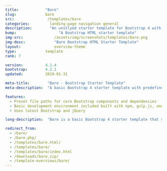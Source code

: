 ```yaml
---
title:            "Bare"
slug:             bare
src:               /templates/bare
categories:		    landing-page navigation general
description:	    "An unstlyed starter template for Bootstrap 4 with predefined file paths - a great boilerplate for starting a new Bootstrap project"
bump:			        "A Bootstrap HTML starter template"
img-src:	    	  /assets/img/screenshots/templates/bare.png
img-desc:		      "Bare Bootstrap HTML Starter Template"
layout:		    	  overview-theme
type:             template
rank: 7

version:          4.1.4
bootstrap:        4.2.1
updated:          2019-01-31

meta-title:        "Bare - Bootstrap Starter Template"
meta-description:  "A basic Bootstrap 4 starter template with predefined file paths for quick project setup - a free, open source, Bootstrap 4 boilerplate template"

features:
  - Preset file paths for core Bootstrap components and dependencies
  - Basic development environment included built with npm, gulp.js, and browserSync
  - Uses latest Bootstrap and jQuery

long-description:  "Bare is a basic Bootstrap 4 starter template that you can download and use out of the box without having to change any file paths. Everything you need to start development on a Bootstrap 4 project is here, which includes the core Bootstrap CSS and JS bundle along with jQuery."

redirect_from:
  - /bare/
  - /bare.php/
  - /templates/bare.html/
  - /templates/bare/
  - /templates/bare/index.html
  - /downloads/bare.zip/
  - /template-overviews/bare/
---
```

